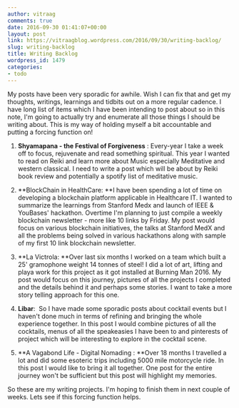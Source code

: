```yaml
---
author: vitraag
comments: true
date: 2016-09-30 01:41:07+00:00
layout: post
link: https://vitraagblog.wordpress.com/2016/09/30/writing-backlog/
slug: writing-backlog
title: Writing Backlog
wordpress_id: 1479
categories:
- todo
---
```


My posts have been very sporadic for awhile. Wish I can fix that and get my thoughts, writings, learnings and tidbits out on a more regular cadence. I have long list of items which I have been intending to post about so in this note, I'm going to actually try and enumerate all those things I should be writing about. This is my way of holding myself a bit accountable and putting a forcing function on!




    
  1. **Shyamapana - the Festival of Forgiveness** : Every-year I take a week off to focus, rejuvenate and read something spiritual. This year I wanted to read on Reiki and learn more about Music especially Meditative and western classical. I need to write a post which will be about by Reiki book review and potentially a spotify list of meditative music.

    
  2. **BlockChain in HealthCare: **I have been spending a lot of time on developing a blockchain platform applicable in Healthcare IT. I wanted to summarize the learnings from Stanford Medx and launch of IEEE & YouBases' hackathon. Overtime I'm planning to just compile a weekly blockchain newsletter - more like 10 links by Friday. My post would focus on various blockchain initiatives, the talks at Stanford MedX and all the problems being solved in various hackathons along with sample of my first 10 link blockchain newsletter.

    
  3. **La Victrola: **Over last six months I worked on a team which built a 25' gramophone weight 14 tonnes of steel! I did a lot of art, lifting and playa work for this project as it got installed at Burning Man 2016. My post would focus on this journey, pictures of all the projects I completed and the details behind it and perhaps some stories. I want to take a more story telling approach for this one.

    
  4. **Libar**:  So I have made some sporadic posts about cocktail events but I haven't done much in terms of refining and bringing the whole experience together. In this post I would combine pictures of all the cocktails, menus of all the speakeasies I have been to and pinterests of project which will be interesting to explore in the cocktail scene.

    
  5. **A Vagabond Life - Digital Nomading : **Over 18 months I travelled a lot and did some esoteric trips including 5000 mile motorcycle ride. In this post I would like to bring it all together. One post for the entire journey won't be sufficient but this post will highlight my memories.



So these are my writing projects. I'm hoping to finish them in next couple of weeks. Lets see if this forcing function helps.
